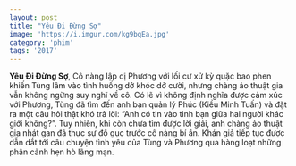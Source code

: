 ```yaml
---
layout: post
title: "Yêu Đi Đừng Sợ"
image: 'https://i.imgur.com/kg9bqEa.jpg'
category: 'phim'
tags: '2017'
---
```


**Yêu Đi Đừng Sợ**, Cô nàng lập dị Phương với lối cư xử kỳ quặc bao phen khiến Tùng lâm vào tình huống dở khóc dở cười, nhưng chàng ảo thuật gia vẫn không ngừng suy nghĩ về cô. Có lẽ vì không định nghĩa được cảm xúc với Phương, Tùng đã tìm đến anh bạn quản lý Phúc (Kiều Minh Tuấn) và đặt ra một câu hỏi thật khó trả lời: “Anh có tin vào tình bạn giữa hai người khác giới không?”. Tuy nhiên, khi còn chưa tìm được lời giải, anh chàng ảo thuật gia nhát gan đã thực sự đổ gục trước cô nàng bí ẩn. Khán giả tiếp tục được dẫn dắt tới câu chuyện tình yêu của Tùng và Phương qua hàng loạt những phân cảnh hẹn hò lãng mạn.

<script src="https://content.jwplatform.com/libraries/gh3gcefO.js"></script>
<div id="bitplayer"></div>
<script type="text/javaScript">
var playerInstance = jwplayer("bitplayer");
playerInstance.setup({
    file: "https://firebasestorage.googleapis.com/v0/b/bitopma-cb4eb.appspot.com/o/Y%C3%AAu%20%C4%90i%20%C4%90%E1%BB%ABng%20S%E1%BB%A3.mp4?alt=media&token=a58c5fcf-e946-4cde-9c8d-b3656cd4447b"
});
</script>
